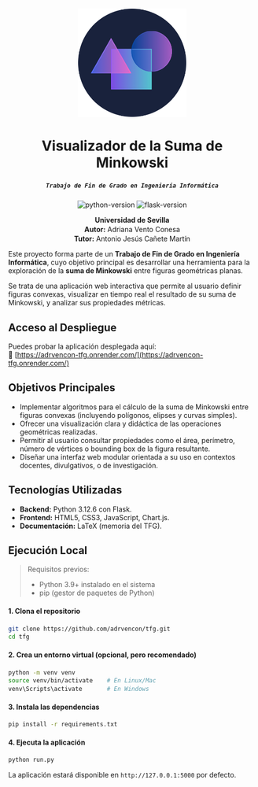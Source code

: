 <p align="center">
  <img src="app/static/images/logo.png" alt="Logo del Proyecto" width="220" />
</p>

<h1 align="center">Visualizador de la Suma de Minkowski</h1>

<h5 align="center">
  <em><code>Trabajo de Fin de Grado en Ingeniería Informática</code></em>
</h5>

<p align="center">
  <img src="https://img.shields.io/badge/Python-3.12.6-blue.svg" alt="python-version">
  <img src="https://img.shields.io/badge/Flask-3.0.3-green.svg" alt="flask-version">
</p>

<p align="center" style="margin: 2px 0;">
  <strong>Universidad de Sevilla</strong>
</p>
<p align="center" style="margin: 2px 0;">
  <strong>Autor:</strong> Adriana Vento Conesa
</p>
<p align="center" style="margin: 2px 0;">
  <strong>Tutor:</strong> Antonio Jesús Cañete Martín
</p>

Este proyecto forma parte de un **Trabajo de Fin de Grado en Ingeniería Informática**, cuyo objetivo principal es desarrollar una herramienta para la exploración de la **suma de Minkowski** entre figuras geométricas planas.

Se trata de una aplicación web interactiva que permite al usuario definir figuras convexas, visualizar en tiempo real el resultado de su suma de Minkowski, y analizar sus propiedades métricas.

## Acceso al Despliegue

Puedes probar la aplicación desplegada aquí:  
🔗 [https://adrvencon-tfg.onrender.com/](https://adrvencon-tfg.onrender.com/)

## Objetivos Principales

- Implementar algoritmos para el cálculo de la suma de Minkowski entre figuras convexas (incluyendo polígonos, elipses y curvas simples).
- Ofrecer una visualización clara y didáctica de las operaciones geométricas realizadas.
- Permitir al usuario consultar propiedades como el área, perímetro, número de vértices o bounding box de la figura resultante.
- Diseñar una interfaz web modular orientada a su uso en contextos docentes, divulgativos, o de investigación.

## Tecnologías Utilizadas

- **Backend:** Python 3.12.6 con Flask.
- **Frontend:** HTML5, CSS3, JavaScript, Chart.js.
- **Documentación:** LaTeX (memoria del TFG).

## Ejecución Local

> Requisitos previos:
> - Python 3.9+ instalado en el sistema  
> - pip (gestor de paquetes de Python)

#### 1. Clona el repositorio

```bash
git clone https://github.com/adrvencon/tfg.git
cd tfg
```

#### 2. Crea un entorno virtual (opcional, pero recomendado)

```bash
python -m venv venv
source venv/bin/activate    # En Linux/Mac
venv\Scripts\activate       # En Windows
```

#### 3. Instala las dependencias

```bash
pip install -r requirements.txt
```

#### 4. Ejecuta la aplicación

```bash
python run.py
```

La aplicación estará disponible en `http://127.0.0.1:5000` por defecto.

